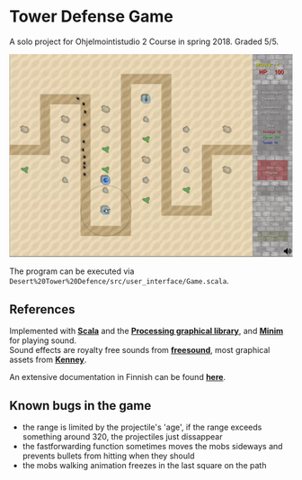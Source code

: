 # Tower Defense Game
A solo project for Ohjelmointistudio 2 Course in spring 2018. Graded 5/5.  

![Game GIF](https://github.com/valzugg/Tower-Defence-Project/blob/master/tdthing.gif)

The program can be executed via `Desert%20Tower%20Defence/src/user_interface/Game.scala`.  

## References
Implemented with [**Scala**](https://www.scala-lang.org/) and the [**Processing graphical library**](https://processing.org/), and [**Minim**](http://code.compartmental.net/tools/minim/) for playing sound.  
Sound effects are royalty free sounds from [**freesound**](https://freesound.org/), most graphical assets from [**Kenney**](https://www.kenney.nl/assets/tower-defense-top-down).  
  
An extensive documentation in Finnish can be found [**here**](https://github.com/valzugg/Tower-Defence-Project/blob/master/OS2%20Projekti%20Dokumentti.pdf).

## Known bugs in the game
- the range is limited by the  projectile's 'age', if the range exceeds something around 320, the projectiles just dissappear
- the fastforwarding function sometimes moves the mobs sideways and prevents bullets from hitting when they should
- the mobs walking animation freezes in the last square on the path
